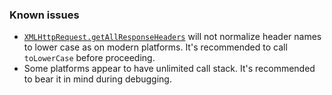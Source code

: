 ### Known issues

* [`XMLHttpRequest.getAllResponseHeaders`](https://developer.mozilla.org/en-US/docs/Web/API/XMLHttpRequest/getAllResponseHeaders) will not normalize header names to lower case as on modern platforms. It's recommended to call `toLowerCase` before proceeding.
* Some platforms appear to have unlimited call stack. It's recommended to bear it in mind during debugging.
